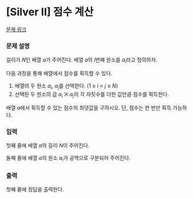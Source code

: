 # [Silver II] 점수 계산

[문제 링크](https://www.acmicpc.net/problem/25710) 

### 문제 설명

<p>길이가 <em>N</em>인 배열 <em>a</em>가 주어진다. 배열 <em>a</em>의 <em>i</em>번째 원소를 <em>a<sub>i</sub></em>라고 정의하자.</p>

<p>다음 과정을 통해 배열에서 점수를 획득할 수 있다.</p>

<ol>
	<li>배열의 두 원소 <em>a<sub>i</sub></em>, <em>a<sub>j</sub></em>를 선택한다. (1 ≤ <em>i</em> < <em>j</em> ≤ <em>N</em>)</li>
	<li>선택된 두 원소의 곱 <em>a<sub>i</sub></em> ⨉ <i>a<sub>j</sub></i>의 각 자릿수를 더한 값만큼 점수를 획득한다.</li>
</ol>

<p>배열 <em>a</em>에서 획득할 수 있는 점수의 최댓값을 구하시오. 단, 점수는 한 번만 획득 가능하다.</p>

### 입력 

 <p>첫째 줄에 배열 <em>a</em>의 길이 <em>N</em>이 주어진다.</p>

<p>둘째 줄에 배열 <em>a</em>의 원소 <em>a<sub>i</sub></em>가 공백으로 구분되어 주어진다.</p>

### 출력 

 <p>첫째 줄에 정답을 출력한다.</p>

